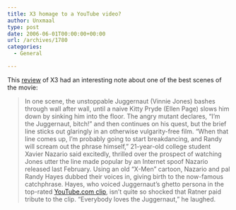 ```yaml
---
title: X3 homage to a YouTube video?
author: Unxmaal
type: post
date: 2006-06-01T00:00:00+00:00
url: /archives/1780
categories:
  - General

---
```

This [review][1] of X3 had an interesting note about one of the best scenes of the movie: 

> In one scene, the unstoppable Juggernaut (Vinnie Jones) bashes through wall after wall, until a naive Kitty Pryde (Ellen Page) slows him down by sinking him into the floor. The angry mutant declares, &#8220;I&#8217;m the Juggernaut, bitch!&#8221; and then continues on his quest, but the brief line sticks out glaringly in an otherwise vulgarity-free film. &#8220;When that line comes up, I&#8217;m probably going to start breakdancing, and Randy will scream out the phrase himself,&#8221; 21-year-old college student Xavier Nazario said excitedly, thrilled over the prospect of watching Jones utter the line made popular by an Internet spoof Nazario released last February. Using an old &#8220;X-Men&#8221; cartoon, Nazario and pal Randy Hayes dubbed their voices in, giving birth to the now-famous catchphrase. Hayes, who voiced Juggernaut&#8217;s ghetto persona in the top-rated [YouTube.com clip][2], isn&#8217;t quite so shocked that Ratner paid tribute to the clip. &#8220;Everybody loves the Juggernaut,&#8221; he laughed.

 [1]: http://www.mtv.com/movies/news/articles/1532557/05252006/story.jhtml
 [2]: http://youtube.com/watch?search=i%27m+the+juggernaut+bitch&v=k4qdX6_9XgI